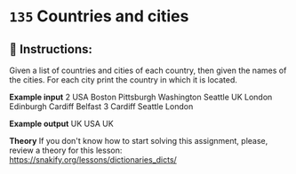  # `135` Countries and cities

## 📝 Instructions:

Given a list of countries and cities of each country, then given the names of the cities. For each city print the country in which it is located.

**Example input**
2
USA Boston Pittsburgh Washington Seattle
UK London Edinburgh Cardiff Belfast
3
Cardiff
Seattle
London

**Example output**
UK
USA
UK

**Theory**
If you don't know how to start solving this assignment, please, review a theory for this lesson:
https://snakify.org/lessons/dictionaries_dicts/